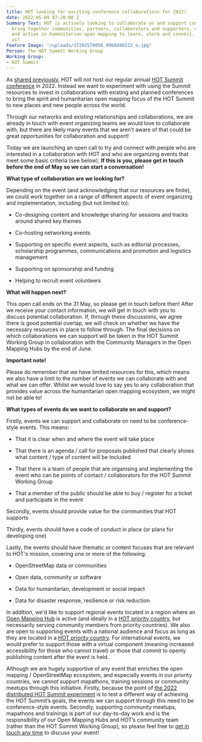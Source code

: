 ```yaml
---
title: HOT looking for exciting conference collaborations for 2022!
date: 2022-05-09 07:20:00 Z
Summary Text: HOT is actively looking to collaborate on and support conferences that
  bring together communities, partners, collaborators and supporters, committed to
  and active in humanitarian open mapping to learn, share and connect. Can you help
  us?
Feature Image: "/uploads/37292578056_09b8490222_o.jpg"
Person: The HOT Summit Working Group
Working Group:
- HOT Summit
---
```


As [shared previously](https://www.hotosm.org/updates/update-on-the-2022-and-2023-summits/), HOT will not host our regular annual [HOT Summit conference](https://summit.hotosm.org/) in 2022. Instead we want to experiment with using the Summit resources to invest in collaborations with existing and planned conferences to bring the spirit and humanitarian open mapping focus of the HOT Summit to new places and new people across the world.

Through our networks and existing relationships and collaborations, we are already in touch with event organizing teams we would love to collaborate with, but there are likely many events that we aren’t aware of that could be great opportunities for collaboration and support!

Today we are launching an open call to try and connect with people who are interested in a collaboration with HOT and who are organizing events that meet some basic criteria (see below). **If this is you, please get in touch before the end of May so we can start a conversation!**

**What type of collaboration are we looking for?**

Depending on the event (and acknowledging that our resources are finite), we could work together on a range of different aspects of event organizing and implementation, including (but not limited to):

* Co-designing content and knowledge sharing for sessions and tracks around shared key themes

* Co-hosting networking events

* Supporting on specific event aspects, such as editorial processes, scholarship programmes, communications and promotion and logistics management

* Supporting on sponsorship and funding

* Helping to recruit event volunteers

**What will happen next?**

This open call ends on the 31 May, so please get in touch before then! After we receive your contact information, we will get in touch with you to discuss potential collaboration. If, through these discussions, we agree there is good potential overlap, we will check on whether we have the necessary resources in place to follow through. The final decisions on which collaborations we can support will be taken in the HOT Summit Working Group in collaboration with the Community Managers in the Open Mapping Hubs by the end of June.

**Important note!**

Please do remember that we have limited resources for this, which means we also have a limit to the number of events we can collaborate with and what we can offer. Whilst we would love to say yes to any collaboration that provides value across the humanitarian open mapping ecosystem, we might not be able to!

**What types of events do we want to collaborate on and support?**

Firstly, events we can support and collaborate on need to be conference-style events. This means:

* That it is clear when and where the event will take place

* That there is an agenda / call for proposals published that clearly shows what content / type of content will be included

* That there is a team of people that are organising and implementing the event who can be points of contact / collaborators for the HOT Summit Working Group

* That a member of the public should be able to buy / register for a ticket and participate in the event

Secondly, events should provide value for the communities that HOT supports

Thirdly, events should have a code of conduct in place (or plans for developing one)

Lastly, the events should have thematic or content focuses that are relevant to HOT's mission, covering one or more of the following:

* OpenStreetMap data or communities

* Open data, community or software

* Data for humanitarian, development or social impact

* Data for disaster response, resilience or risk reduction

In addition, we'd like to support regional events located in a region where an [Open Mapping Hub](https://www.hotosm.org/hubs/) is active (and ideally in a [HOT priority country](https://wiki.openstreetmap.org/wiki/Humanitarian_OSM_Team/Priority_countries), but necessarily serving community members from priority countries). We also are open to supporting events with a national audience and focus as long as they are located in a [HOT priority country](https://wiki.openstreetmap.org/wiki/Humanitarian_OSM_Team/Priority_countries). For international events, we would prefer to support those with a virtual component (meaning increased accessibility for those who cannot travel) or those that commit to openly publishing content after the event is held.

Although we are hugely supportive of any event that enriches the open mapping / OpenStreetMap ecosystem, and especially events in our priority countries, we cannot support mapathons, training sessions or community meetups through this initiative.  Firstly, because the point of [the 2022 distributed HOT Summit experiment](https://www.hotosm.org/updates/update-on-the-2022-and-2023-summits/) is to test a different way of achieving the HOT Summit’s goals, the events we can support through this need to be conference-style events. Secondly, supporting community meetups, mapathons and trainings is part of our day-to-day work and is the responsibility of our Open Mapping Hubs and HOT’s community team (rather than the HOT Summit Working Group), so please feel free to [get in touch any time](https://www.hotosm.org/contact) to discuss your event!